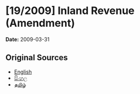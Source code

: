 # [19/2009] Inland Revenue (Amendment)

**Date:** 2009-03-31

## Original Sources

- [English](https://documents.gov.lk/view/acts/2009/3/19-2009_E.pdf)
- [සිංහල](https://documents.gov.lk/view/acts/2009/3/19-2009_S.pdf)
- [தமிழ்](https://documents.gov.lk/view/acts/2009/3/19-2009_T.pdf)
